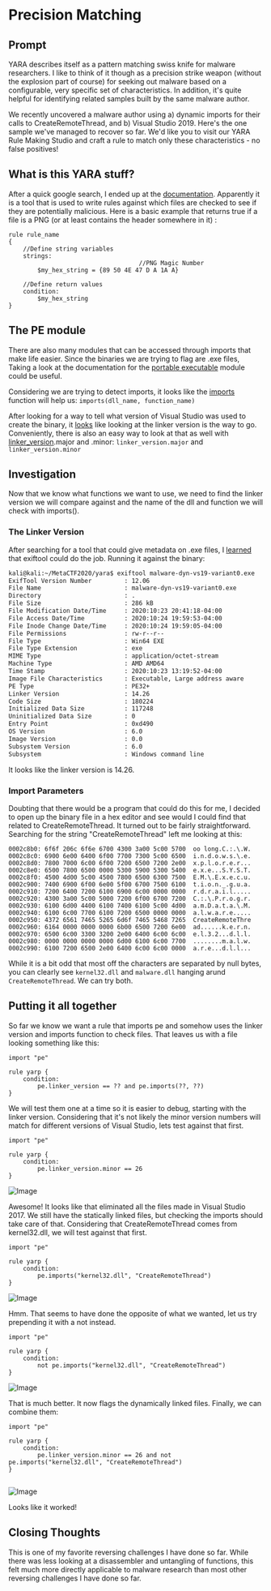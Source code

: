 # Precision Matching
## Prompt
YARA describes itself as a pattern matching swiss knife for malware researchers. I like to think of it though as a precision strike weapon (without the explosion part of course) for seeking out malware based on a configurable, very specific set of characteristics. In addition, it's quite helpful for identifying related samples built by the same malware author.

We recently uncovered a malware author using a) dynamic imports for their calls to CreateRemoteThread, and b) Visual Studio 2019. Here's the one sample we've managed to recover so far. We'd like you to visit our YARA Rule Making Studio and craft a rule to match only these characteristics - no false positives!

## What is this YARA stuff?
After a quick google search, I ended up at the [documentation](https://yara.readthedocs.io/en/stable/writingrules.html "documentation"). Apparently it is a tool that is used to write rules against which files are checked to see if they are potentially malicious. Here is a basic example that returns true if a file is a PNG (or at least contains the header somewhere in it) :
```
rule rule_name
{
	//Define string variables
	strings:
									//PNG Magic Number
		$my_hex_string = {89 50 4E 47 D A 1A A}

	//Define return values
    condition:
        $my_hex_string
}
```
## The PE module
There are also many modules that can be accessed through imports that make life easier. Since the binaries we are trying to flag are .exe files, Taking a look at the documentation for the [portable executable](http://https://yara.readthedocs.io/en/stable/modules/pe.html "portable executable") module could be useful.

Considering we are trying to detect imports, it looks like the [imports](http://https://yara.readthedocs.io/en/stable/modules/pe.html#c.imports "imports") function will help us:
`imports(dll_name, function_name)
`

After looking for a way to tell what version of Visual Studio was used to create the binary, it [looks](https://stackoverflow.com/questions/40831299/can-i-tell-what-version-of-visual-studio-was-used-to-build-a-dll-by-examining-th "looks") like looking at the linker version is the way to go. Conveniently, there is also an easy way to look at that as well with [linker_version](https://yara.readthedocs.io/en/stable/modules/pe.html#c.linker_version "linker_version").major and .minor:
`linker_version.major` and `linker_version.minor`
## Investigation
Now that we know what functions we want to use, we need to find the linker version we will compare against and the name of the dll and function we will check with imports().
### The Linker Version
After searching for a tool that could give metadata on .exe files, I [learned](https://superuser.com/questions/1060460/how-to-get-from-a-exe-executable-file-the-version-author-publisher-etc-and "learned") that exiftool could do the job. Running it against the binary: 
```bash
kali@kali:~/MetaCTF2020/yara$ exiftool malware-dyn-vs19-variant0.exe
ExifTool Version Number         : 12.06
File Name                       : malware-dyn-vs19-variant0.exe
Directory                       : .
File Size                       : 286 kB
File Modification Date/Time     : 2020:10:23 20:41:18-04:00
File Access Date/Time           : 2020:10:24 19:59:53-04:00
File Inode Change Date/Time     : 2020:10:24 19:59:05-04:00
File Permissions                : rw-r--r--
File Type                       : Win64 EXE
File Type Extension             : exe
MIME Type                       : application/octet-stream
Machine Type                    : AMD AMD64
Time Stamp                      : 2020:10:23 13:19:52-04:00
Image File Characteristics      : Executable, Large address aware
PE Type                         : PE32+
Linker Version                  : 14.26
Code Size                       : 180224
Initialized Data Size           : 117248
Uninitialized Data Size         : 0
Entry Point                     : 0xd490
OS Version                      : 6.0
Image Version                   : 0.0
Subsystem Version               : 6.0
Subsystem                       : Windows command line

```
It looks like the linker version is 14.26.
### Import Parameters
Doubting that there would be a program that could do this for me, I decided to open up the binary file in a hex editor and see would I could find that related to CreateRemoteThread. It turned out to be fairly straightforward. Searching for the string "CreateRemoteThread" left me looking at this:
```
0002c8b0: 6f6f 206c 6f6e 6700 4300 3a00 5c00 5700  oo long.C.:.\.W.
0002c8c0: 6900 6e00 6400 6f00 7700 7300 5c00 6500  i.n.d.o.w.s.\.e.
0002c8d0: 7800 7000 6c00 6f00 7200 6500 7200 2e00  x.p.l.o.r.e.r...
0002c8e0: 6500 7800 6500 0000 5300 5900 5300 5400  e.x.e...S.Y.S.T.
0002c8f0: 4500 4d00 5c00 4500 7800 6500 6300 7500  E.M.\.E.x.e.c.u.
0002c900: 7400 6900 6f00 6e00 5f00 6700 7500 6100  t.i.o.n._.g.u.a.
0002c910: 7200 6400 7200 6100 6900 6c00 0000 0000  r.d.r.a.i.l.....
0002c920: 4300 3a00 5c00 5000 7200 6f00 6700 7200  C.:.\.P.r.o.g.r.
0002c930: 6100 6d00 4400 6100 7400 6100 5c00 4d00  a.m.D.a.t.a.\.M.
0002c940: 6100 6c00 7700 6100 7200 6500 0000 0000  a.l.w.a.r.e.....
0002c950: 4372 6561 7465 5265 6d6f 7465 5468 7265  CreateRemoteThre
0002c960: 6164 0000 0000 0000 6b00 6500 7200 6e00  ad......k.e.r.n.
0002c970: 6500 6c00 3300 3200 2e00 6400 6c00 6c00  e.l.3.2...d.l.l.
0002c980: 0000 0000 0000 0000 6d00 6100 6c00 7700  ........m.a.l.w.
0002c990: 6100 7200 6500 2e00 6400 6c00 6c00 0000  a.r.e...d.l.l...

```
While it is a bit odd that most off the characters are separated by null bytes, you can clearly see `kernel32.dll` and `malware.dll` hanging arund `CreateRemoteThread`. We can try both.
## Putting it all together
So far we know we want a rule that imports pe and somehow uses the linker version and imports function to check files. That leaves us with a file looking something like this:
```
import "pe"

rule yarp {
    condition:
        pe.linker_version == ?? and pe.imports(??, ??)
}

```
We will test them one at a time so it is easier to debug, starting with the linker version. Considering that it's not likely the minor version numbers will match for different versions of Visual Studio, lets test against that first.
```
import "pe"

rule yarp {
    condition:
        pe.linker_version.minor == 26
}

```
![Image](https://github.com/ZacharyTraul/Pwn-Rev/blob/main/opera_2020-10-24_22-17-08.png?raw=true)

Awesome! It looks like that eliminated all the files made in Visual Studio 2017. We still have the statically linked files, but checking the imports should take care of that. Considering that CreateRemoteThread comes from kernel32.dll, we will test against that first.
```
import "pe"

rule yarp {
    condition:
        pe.imports("kernel32.dll", "CreateRemoteThread")
}

```
![Image](https://github.com/ZacharyTraul/Pwn-Rev/blob/main/opera_2020-10-24_22-21-39.png?raw=true)

Hmm. That seems to have done the opposite of what we wanted, let us try prepending it with a not instead.

```
import "pe"

rule yarp {
    condition:
        not pe.imports("kernel32.dll", "CreateRemoteThread")
}

```
![Image](https://github.com/ZacharyTraul/Pwn-Rev/blob/main/opera_2020-10-24_22-22-43.png?raw=true)

That is much better. It now flags the dynamically linked files.
Finally, we can combine them:
```
import "pe"

rule yarp {
    condition:
        pe.linker_version.minor == 26 and not pe.imports("kernel32.dll", "CreateRemoteThread")
}


```
![Image](https://github.com/ZacharyTraul/Pwn-Rev/blob/main/opera_2020-10-24_22-31-09.png?raw=true)

Looks like it worked!
## Closing Thoughts
This is one of my favorite reversing challenges I have done so far. While there was less looking at a disassembler and untangling of functions, this felt much more directly applicable to malware research than most other reversing challenges I have done so far.
